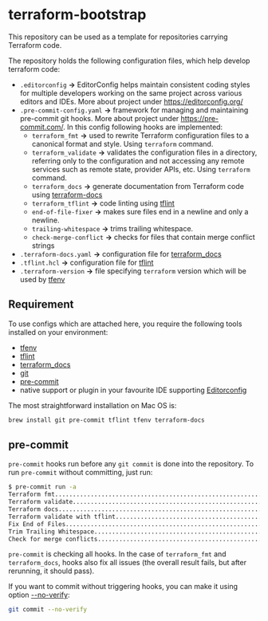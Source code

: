 # terraform-bootstrap

This repository can be used as a template for repositories carrying Terraform code.

The repository holds the following configuration files, which help develop terraform code:

* `.editorconfig` **->** EditorConfig helps maintain consistent coding styles for multiple developers working on the same project across various editors and IDEs. More about project under https://editorconfig.org/
* `.pre-commit-config.yaml` **->** framework for managing and maintaining pre-commit git hooks. More about project under https://pre-commit.com/. In this config following hooks are implemented:
  * `terraform_fmt` **->** used to rewrite Terraform configuration files to a canonical format and style. Using `terraform` command.
  * `terraform_validate` **->** validates the configuration files in a directory, referring only to the configuration and not accessing any remote services such as remote state, provider APIs, etc. Using `terraform` command.
  * `terraform_docs` **->** generate documentation from Terraform code using [terraform-docs](https://terraform-docs.io/)
  * `terraform_tflint` **->** code linting using [tflint](https://github.com/terraform-linters/tflint)
  * `end-of-file-fixer` **->** makes sure files end in a newline and only a newline.
  * `trailing-whitespace` **->** trims trailing whitespace.
  * `check-merge-conflict` **->** checks for files that contain merge conflict strings
* `.terraform-docs.yaml` **->** configuration file for [terraform_docs](https://terraform-docs.io/user-guide/configuration/)
* `.tflint.hcl` **->** configuration file for [tflint](https://github.com/terraform-linters/tflint/blob/master/docs/user-guide/config.md)
* `.terraform-version` **->** file specifying `terraform` version which will be used by [tfenv](https://github.com/tfutils/tfenv)

## Requirement

To use configs which are attached here, you require the following tools installed on your environment:

* [tfenv](https://github.com/tfutils/tfenv)
* [tflint](https://github.com/terraform-linters/tflint)
* [terraform_docs](https://terraform-docs.io/)
* [git](https://git-scm.com/)
* [pre-commit](https://pre-commit.com/)
* native support or plugin in your favourite IDE supporting [Editorconfig](https://editorconfig.org/)

The most straightforward installation on Mac OS is:

```bash
brew install git pre-commit tflint tfenv terraform-docs
```

## pre-commit

`pre-commit` hooks run before any `git commit` is done into the repository. To run `pre-commit` without committing, just run:

```bash
$ pre-commit run -a
Terraform fmt............................................................Passed
Terraform validate.......................................................Passed
Terraform docs...........................................................Passed
Terraform validate with tflint...........................................Passed
Fix End of Files.........................................................Passed
Trim Trailing Whitespace.................................................Passed
Check for merge conflicts................................................Passed
```

`pre-commit` is checking all hooks. In the case of `terraform_fmt` and `terraform_docs`, hooks also fix all issues (the overall result fails, but after rerunning, it should pass).

If you want to commit without triggering hooks, you can make it using option [--no-verify](https://git-scm.com/book/en/v2/Customizing-Git-Git-Hooks):

```bash
git commit --no-verify
```
